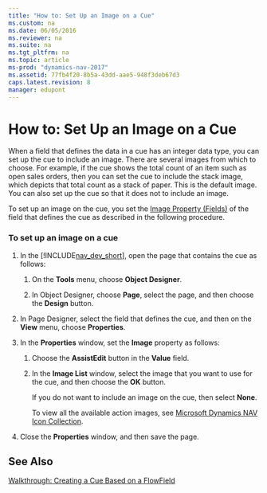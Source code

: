 ```yaml
---
title: "How to: Set Up an Image on a Cue"
ms.custom: na
ms.date: 06/05/2016
ms.reviewer: na
ms.suite: na
ms.tgt_pltfrm: na
ms.topic: article
ms-prod: "dynamics-nav-2017"
ms.assetid: 77fb4f20-8b5a-43dd-aae5-948f3deb67d3
caps.latest.revision: 8
manager: edupont
---
```

# How to: Set Up an Image on a Cue
When a field that defines the data in a cue has an integer data type, you can set up the cue to include an image. There are several images from which to choose. For example, if the cue shows the total count of an item such as open sales orders, then you can set the cue to include the stack image, which depicts that total count as a stack of paper. This is the default image. You can also set up the cue so that it does not to include an image.  
  
 To set up an image on the cue, you set the [Image Property \(Fields\)](Image-Property--Fields-.md) of the field that defines the cue as described in the following procedure.  
  
### To set up an image on a cue  
  
1.  In the [!INCLUDE[nav_dev_short](includes/nav_dev_short_md.md)], open the page that contains the cue as follows:  
  
    1.  On the **Tools** menu, choose **Object Designer**.  
  
    2.  In Object Designer, choose **Page**, select the page, and then choose the **Design** button.  
  
2.  In Page Designer, select the field that defines the cue, and then on the **View** menu, choose **Properties**.  
  
3.  In the **Properties** window, set the **Image** property as follows:  
  
    1.  Choose the **AssistEdit** button in the **Value** field.  
  
    2.  In the **Image List** window, select the image that you want to use for the cue, and then choose the **OK** button.  
  
         If you do not want to include an image on the cue, then select **None**.  
  
         To view all the available action images, see [Microsoft Dynamics NAV Icon Collection](http://go.microsoft.com/fwlink/?LinkID=394623).  
  
4.  Close the **Properties** window, and then save the page.  
  
## See Also  
 [Walkthrough: Creating a Cue Based on a FlowField](Walkthrough--Creating-a-Cue-Based-on-a-FlowField.md)